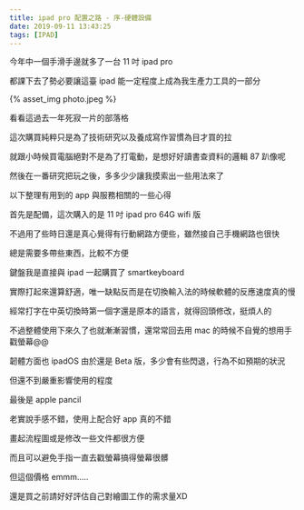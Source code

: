 ```yaml
---
title: ipad pro 配置之路 - 序-硬體設備
date: 2019-09-11 13:43:25
tags: [IPAD]
---
```


今年中一個手滑手邊就多了一台 11 吋 ipad pro

都課下去了勢必要讓這臺 ipad 能一定程度上成為我生產力工具的一部分

{% asset_img photo.jpeg %}

看看這過去一年死寂一片的部落格

這次購買純粹只是為了技術研究以及養成寫作習慣為目才買的拉

就跟小時候買電腦絕對不是為了打電動，是想好好讀書查資料的邏輯 87 趴像呢

<!--more-->

然後在一番研究把玩之後，多多少少讓我摸索出一些用法來了

以下整理有用到的 app 與服務相關的一些心得


首先是配備，這次購入的是 11 吋 ipad pro 64G wifi 版

不過用了些時日還是真心覺得有行動網路方便些，雖然接自己手機網路也很快

總是需要多帶些東西，比較不方便


鍵盤我是直接與 ipad 一起購買了 smartkeyboard

實際打起來還算舒適，唯一缺點反而是在切換輸入法的時候軟體的反應速度真的慢

經常打字在中英切換時第一個字還是原本的語言，就得回頭修改，挺煩人的

不過整體使用下來久了也就漸漸習慣，還常常回去用 mac 的時候不自覺的想用手戳螢幕@@

韌體方面也 ipadOS 由於還是 Beta 版，多少會有些閃退，行為不如預期的狀況

但還不到嚴重影響使用的程度


最後是 apple pancil 

老實說手感不錯，使用上配合好 app 真的不錯

畫起流程圖或是修改一些文件都很方便

而且可以避免手指一直去戳螢幕搞得螢幕很髒

但這個價格 emmm.....

還是買之前請好好評估自己對繪圖工作的需求量XD


	
